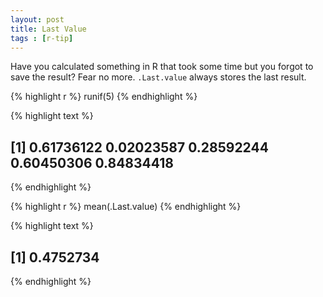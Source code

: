 ```yaml
---
layout: post
title: Last Value
tags : [r-tip]
---
```



Have you calculated something in R that took some time but you forgot to save the result?
Fear no more.
`.Last.value` always stores the last result.


{% highlight r %}
runif(5)
{% endhighlight %}



{% highlight text %}
## [1] 0.61736122 0.02023587 0.28592244 0.60450306 0.84834418
{% endhighlight %}



{% highlight r %}
mean(.Last.value)
{% endhighlight %}



{% highlight text %}
## [1] 0.4752734
{% endhighlight %}
